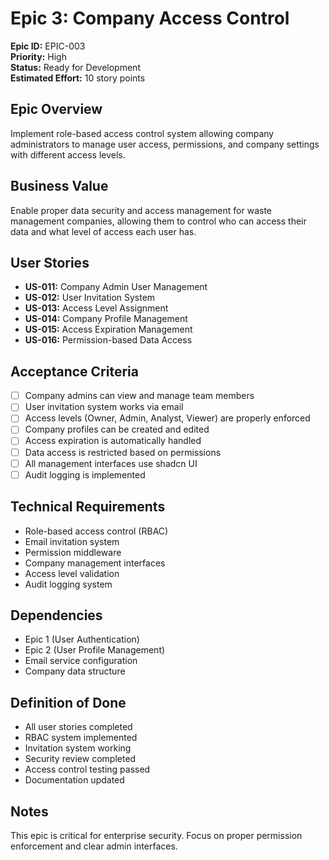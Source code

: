 # Epic 3: Company Access Control
**Epic ID:** EPIC-003  
**Priority:** High  
**Status:** Ready for Development  
**Estimated Effort:** 10 story points

## Epic Overview
Implement role-based access control system allowing company administrators to manage user access, permissions, and company settings with different access levels.

## Business Value
Enable proper data security and access management for waste management companies, allowing them to control who can access their data and what level of access each user has.

## User Stories
- **US-011:** Company Admin User Management
- **US-012:** User Invitation System
- **US-013:** Access Level Assignment
- **US-014:** Company Profile Management
- **US-015:** Access Expiration Management
- **US-016:** Permission-based Data Access

## Acceptance Criteria
- [ ] Company admins can view and manage team members
- [ ] User invitation system works via email
- [ ] Access levels (Owner, Admin, Analyst, Viewer) are properly enforced
- [ ] Company profiles can be created and edited
- [ ] Access expiration is automatically handled
- [ ] Data access is restricted based on permissions
- [ ] All management interfaces use shadcn UI
- [ ] Audit logging is implemented

## Technical Requirements
- Role-based access control (RBAC)
- Email invitation system
- Permission middleware
- Company management interfaces
- Access level validation
- Audit logging system

## Dependencies
- Epic 1 (User Authentication)
- Epic 2 (User Profile Management)
- Email service configuration
- Company data structure

## Definition of Done
- All user stories completed
- RBAC system implemented
- Invitation system working
- Security review completed
- Access control testing passed
- Documentation updated

## Notes
This epic is critical for enterprise security. Focus on proper permission enforcement and clear admin interfaces.
